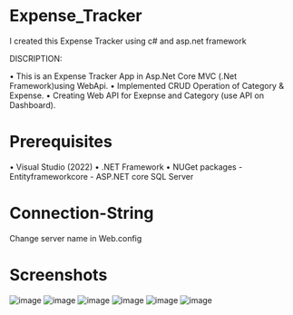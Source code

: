 # Expense_Tracker

I created this Expense Tracker using c# and asp.net framework

DISCRIPTION:

•	This is an Expense Tracker App in Asp.Net Core MVC (.Net Framework)using WebApi.
•	Implemented CRUD Operation of Category & Expense.
•	Creating Web API for Exepnse and Category (use API on Dashboard).

# Prerequisites
• Visual Studio (2022)
• .NET Framework
• NUGet packages
    - Entityframeworkcore
    - ASP.NET core SQL Server
    
# Connection-String
 Change server name in Web.config
 
# Screenshots
![image](https://user-images.githubusercontent.com/69049063/212409897-f8224cd3-c08f-47ae-98b7-1e8f870285c4.png)
![image](https://user-images.githubusercontent.com/69049063/212410031-a690cb77-09ed-482d-8c6e-ebf5de5f91df.png)
![image](https://user-images.githubusercontent.com/69049063/212410135-c7db06c5-19c6-49b1-881d-a49f9a864607.png)
![image](https://user-images.githubusercontent.com/69049063/212410259-21be9e05-b410-464e-a1d1-fcc4e45d032f.png)
![image](https://user-images.githubusercontent.com/69049063/212410350-f1f67435-b770-44a6-885d-98e1ce2c9054.png)
![image](https://user-images.githubusercontent.com/69049063/212410418-357dfed6-39be-4ae4-935f-4330b1251284.png)


